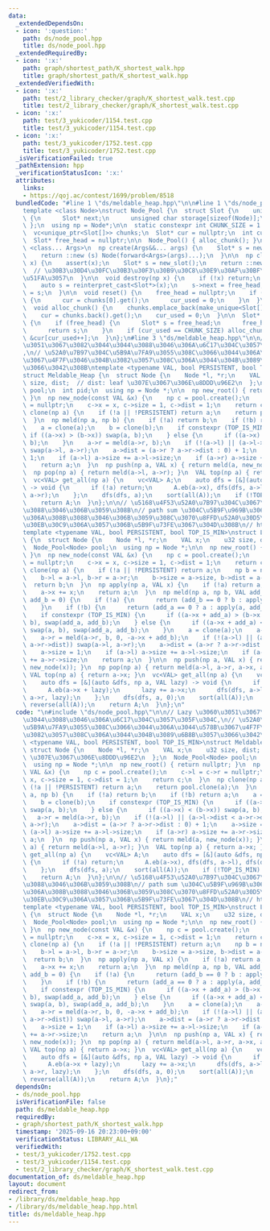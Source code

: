 ```yaml
---
data:
  _extendedDependsOn:
  - icon: ':question:'
    path: ds/node_pool.hpp
    title: ds/node_pool.hpp
  _extendedRequiredBy:
  - icon: ':x:'
    path: graph/shortest_path/K_shortest_walk.hpp
    title: graph/shortest_path/K_shortest_walk.hpp
  _extendedVerifiedWith:
  - icon: ':x:'
    path: test/2_library_checker/graph/K_shortest_walk.test.cpp
    title: test/2_library_checker/graph/K_shortest_walk.test.cpp
  - icon: ':x:'
    path: test/3_yukicoder/1154.test.cpp
    title: test/3_yukicoder/1154.test.cpp
  - icon: ':x:'
    path: test/3_yukicoder/1752.test.cpp
    title: test/3_yukicoder/1752.test.cpp
  _isVerificationFailed: true
  _pathExtension: hpp
  _verificationStatusIcon: ':x:'
  attributes:
    links:
    - https://qoj.ac/contest/1699/problem/8518
  bundledCode: "#line 1 \"ds/meldable_heap.hpp\"\n\n#line 1 \"ds/node_pool.hpp\"\n\
    template <class Node>\nstruct Node_Pool {\n  struct Slot {\n    union alignas(Node)\
    \ {\n      Slot* next;\n      unsigned char storage[sizeof(Node)];\n    };\n \
    \ };\n  using np = Node*;\n\n  static constexpr int CHUNK_SIZE = 1 << 16;\n\n\
    \  vc<unique_ptr<Slot[]>> chunks;\n  Slot* cur = nullptr;\n  int cur_used = 0;\n\
    \  Slot* free_head = nullptr;\n\n  Node_Pool() { alloc_chunk(); }\n\n  template\
    \ <class... Args>\n  np create(Args&&... args) {\n    Slot* s = new_slot();\n\
    \    return ::new (s) Node(forward<Args>(args)...);\n  }\n\n  np clone(const np\
    \ x) {\n    assert(x);\n    Slot* s = new_slot();\n    return ::new (s) Node(*x);\
    \  // \u30B3\u30D4\u30FC\u30B3\u30F3\u30B9\u30C8\u30E9\u30AF\u30BF\u547C\u3073\
    \u51FA\u3057\n  }\n\n  void destroy(np x) {\n    if (!x) return;\n    x->~Node();\n\
    \    auto s = reinterpret_cast<Slot*>(x);\n    s->next = free_head;\n    free_head\
    \ = s;\n  }\n\n  void reset() {\n    free_head = nullptr;\n    if (!chunks.empty())\
    \ {\n      cur = chunks[0].get();\n      cur_used = 0;\n    }\n  }\n\n private:\n\
    \  void alloc_chunk() {\n    chunks.emplace_back(make_unique<Slot[]>(CHUNK_SIZE));\n\
    \    cur = chunks.back().get();\n    cur_used = 0;\n  }\n\n  Slot* new_slot()\
    \ {\n    if (free_head) {\n      Slot* s = free_head;\n      free_head = free_head->next;\n\
    \      return s;\n    }\n    if (cur_used == CHUNK_SIZE) alloc_chunk();\n    return\
    \ &cur[cur_used++];\n  }\n};\n#line 3 \"ds/meldable_heap.hpp\"\n\n// Lazy \u3060\
    \u3051\u3067\u3082\u3044\u3044\u3088\u3046\u306A\u6C17\u304C\u3057\u305F\u304C\
    ,\n// \u52A0\u7B97\u304C\u5B9A\u7FA9\u3055\u308C\u3066\u3044\u306A\u3044\u578B\
    \u3067\u4F7F\u3046\u304B\u3082\u3057\u308C\u306A\u3044\u304B\u3089\u6B8B\u3057\
    \u3066\u3042\u308B\ntemplate <typename VAL, bool PERSISTENT, bool TOP_IS_MIN>\n\
    struct Meldable_Heap {\n  struct Node {\n    Node *l, *r;\n    VAL x;\n    u32\
    \ size, dist;  // dist: leaf \u307E\u3067\u306E\u8DDD\u96E2\n  };\n  Node_Pool<Node>\
    \ pool;\n  int pid;\n  using np = Node *;\n\n  np new_root() { return nullptr;\
    \ }\n  np new_node(const VAL &x) {\n    np c = pool.create();\n    c->l = c->r\
    \ = nullptr;\n    c->x = x, c->size = 1, c->dist = 1;\n    return c;\n  }\n  np\
    \ clone(np a) {\n    if (!a || !PERSISTENT) return a;\n    return pool.clone(a);\n\
    \  }\n  np meld(np a, np b) {\n    if (!a) return b;\n    if (!b) return a;\n\
    \    a = clone(a);\n    b = clone(b);\n    if constexpr (TOP_IS_MIN) {\n     \
    \ if ((a->x) > (b->x)) swap(a, b);\n    } else {\n      if ((a->x) < (b->x)) swap(a,\
    \ b);\n    }\n    a->r = meld(a->r, b);\n    if (!(a->l) || (a->l->dist < a->r->dist))\
    \ swap(a->l, a->r);\n    a->dist = (a->r ? a->r->dist : 0) + 1;\n    a->size =\
    \ 1;\n    if (a->l) a->size += a->l->size;\n    if (a->r) a->size += a->r->size;\n\
    \    return a;\n  }\n  np push(np a, VAL x) { return meld(a, new_node(x)); }\n\
    \  np pop(np a) { return meld(a->l, a->r); }\n  VAL top(np a) { return a->x; }\n\
    \  vc<VAL> get_all(np a) {\n    vc<VAL> A;\n    auto dfs = [&](auto &dfs, np a)\
    \ -> void {\n      if (!a) return;\n      A.eb(a->x), dfs(dfs, a->l), dfs(dfs,\
    \ a->r);\n    };\n    dfs(dfs, a);\n    sort(all(A));\n    if (!TOP_IS_MIN) reverse(all(A));\n\
    \    return A;\n  }\n};\n\n// \u5168\u4F53\u52A0\u7B97\u304C\u3067\u304D\u308B\
    \u3088\u3046\u306B\u3059\u308B\n// path sum \u304C\u5B9F\u969B\u306E\u5024\u3068\
    \u306A\u308B\u3088\u3046\u306B\u3059\u308C\u3070\u8FFD\u52A0\u30D5\u30A3\u30FC\
    \u30EB\u30C9\u306A\u3057\u306B\u5B9F\u73FE\u3067\u304D\u308B\n// https://qoj.ac/contest/1699/problem/8518\n\
    template <typename VAL, bool PERSISTENT, bool TOP_IS_MIN>\nstruct Lazy_Meldable_Heap\
    \ {\n  struct Node {\n    Node *l, *r;\n    VAL x;\n    u32 size, dist;\n  };\n\
    \  Node_Pool<Node> pool;\n  using np = Node *;\n\n  np new_root() { return nullptr;\
    \ }\n  np new_node(const VAL &x) {\n    np c = pool.create();\n    c->l = c->r\
    \ = nullptr;\n    c->x = x, c->size = 1, c->dist = 1;\n    return c;\n  }\n  np\
    \ clone(np a) {\n    if (!a || !PERSISTENT) return a;\n    np b = new_node(a->x);\n\
    \    b->l = a->l, b->r = a->r;\n    b->size = a->size, b->dist = a->dist;\n  \
    \  return b;\n  }\n  np apply(np a, VAL x) {\n    if (!a) return a;\n    a = clone(a);\n\
    \    a->x += x;\n    return a;\n  }\n  np meld(np a, np b, VAL add_a = 0, VAL\
    \ add_b = 0) {\n    if (!a) {\n      return (add_b == 0 ? b : apply(b, add_b));\n\
    \    }\n    if (!b) {\n      return (add_a == 0 ? a : apply(a, add_a));\n    }\n\
    \    if constexpr (TOP_IS_MIN) {\n      if ((a->x + add_a) > (b->x + add_b)) swap(a,\
    \ b), swap(add_a, add_b);\n    } else {\n      if ((a->x + add_a) < (b->x + add_b))\
    \ swap(a, b), swap(add_a, add_b);\n    }\n    a = clone(a);\n    a->x += add_a;\n\
    \    a->r = meld(a->r, b, 0, -a->x + add_b);\n    if (!(a->l) || (a->l->dist <\
    \ a->r->dist)) swap(a->l, a->r);\n    a->dist = (a->r ? a->r->dist : 0) + 1;\n\
    \    a->size = 1;\n    if (a->l) a->size += a->l->size;\n    if (a->r) a->size\
    \ += a->r->size;\n    return a;\n  }\n\n  np push(np a, VAL x) { return meld(a,\
    \ new_node(x)); }\n  np pop(np a) { return meld(a->l, a->r, a->x, a->x); }\n \
    \ VAL top(np a) { return a->x; }\n  vc<VAL> get_all(np a) {\n    vc<VAL> A;\n\
    \    auto dfs = [&](auto &dfs, np a, VAL lazy) -> void {\n      if (!a) return;\n\
    \      A.eb(a->x + lazy);\n      lazy += a->x;\n      dfs(dfs, a->l, lazy), dfs(dfs,\
    \ a->r, lazy);\n    };\n    dfs(dfs, a, 0);\n    sort(all(A));\n    if (!TOP_IS_MIN)\
    \ reverse(all(A));\n    return A;\n  }\n};\n"
  code: "\n#include \"ds/node_pool.hpp\"\n\n// Lazy \u3060\u3051\u3067\u3082\u3044\
    \u3044\u3088\u3046\u306A\u6C17\u304C\u3057\u305F\u304C,\n// \u52A0\u7B97\u304C\
    \u5B9A\u7FA9\u3055\u308C\u3066\u3044\u306A\u3044\u578B\u3067\u4F7F\u3046\u304B\
    \u3082\u3057\u308C\u306A\u3044\u304B\u3089\u6B8B\u3057\u3066\u3042\u308B\ntemplate\
    \ <typename VAL, bool PERSISTENT, bool TOP_IS_MIN>\nstruct Meldable_Heap {\n \
    \ struct Node {\n    Node *l, *r;\n    VAL x;\n    u32 size, dist;  // dist: leaf\
    \ \u307E\u3067\u306E\u8DDD\u96E2\n  };\n  Node_Pool<Node> pool;\n  int pid;\n\
    \  using np = Node *;\n\n  np new_root() { return nullptr; }\n  np new_node(const\
    \ VAL &x) {\n    np c = pool.create();\n    c->l = c->r = nullptr;\n    c->x =\
    \ x, c->size = 1, c->dist = 1;\n    return c;\n  }\n  np clone(np a) {\n    if\
    \ (!a || !PERSISTENT) return a;\n    return pool.clone(a);\n  }\n  np meld(np\
    \ a, np b) {\n    if (!a) return b;\n    if (!b) return a;\n    a = clone(a);\n\
    \    b = clone(b);\n    if constexpr (TOP_IS_MIN) {\n      if ((a->x) > (b->x))\
    \ swap(a, b);\n    } else {\n      if ((a->x) < (b->x)) swap(a, b);\n    }\n \
    \   a->r = meld(a->r, b);\n    if (!(a->l) || (a->l->dist < a->r->dist)) swap(a->l,\
    \ a->r);\n    a->dist = (a->r ? a->r->dist : 0) + 1;\n    a->size = 1;\n    if\
    \ (a->l) a->size += a->l->size;\n    if (a->r) a->size += a->r->size;\n    return\
    \ a;\n  }\n  np push(np a, VAL x) { return meld(a, new_node(x)); }\n  np pop(np\
    \ a) { return meld(a->l, a->r); }\n  VAL top(np a) { return a->x; }\n  vc<VAL>\
    \ get_all(np a) {\n    vc<VAL> A;\n    auto dfs = [&](auto &dfs, np a) -> void\
    \ {\n      if (!a) return;\n      A.eb(a->x), dfs(dfs, a->l), dfs(dfs, a->r);\n\
    \    };\n    dfs(dfs, a);\n    sort(all(A));\n    if (!TOP_IS_MIN) reverse(all(A));\n\
    \    return A;\n  }\n};\n\n// \u5168\u4F53\u52A0\u7B97\u304C\u3067\u304D\u308B\
    \u3088\u3046\u306B\u3059\u308B\n// path sum \u304C\u5B9F\u969B\u306E\u5024\u3068\
    \u306A\u308B\u3088\u3046\u306B\u3059\u308C\u3070\u8FFD\u52A0\u30D5\u30A3\u30FC\
    \u30EB\u30C9\u306A\u3057\u306B\u5B9F\u73FE\u3067\u304D\u308B\n// https://qoj.ac/contest/1699/problem/8518\n\
    template <typename VAL, bool PERSISTENT, bool TOP_IS_MIN>\nstruct Lazy_Meldable_Heap\
    \ {\n  struct Node {\n    Node *l, *r;\n    VAL x;\n    u32 size, dist;\n  };\n\
    \  Node_Pool<Node> pool;\n  using np = Node *;\n\n  np new_root() { return nullptr;\
    \ }\n  np new_node(const VAL &x) {\n    np c = pool.create();\n    c->l = c->r\
    \ = nullptr;\n    c->x = x, c->size = 1, c->dist = 1;\n    return c;\n  }\n  np\
    \ clone(np a) {\n    if (!a || !PERSISTENT) return a;\n    np b = new_node(a->x);\n\
    \    b->l = a->l, b->r = a->r;\n    b->size = a->size, b->dist = a->dist;\n  \
    \  return b;\n  }\n  np apply(np a, VAL x) {\n    if (!a) return a;\n    a = clone(a);\n\
    \    a->x += x;\n    return a;\n  }\n  np meld(np a, np b, VAL add_a = 0, VAL\
    \ add_b = 0) {\n    if (!a) {\n      return (add_b == 0 ? b : apply(b, add_b));\n\
    \    }\n    if (!b) {\n      return (add_a == 0 ? a : apply(a, add_a));\n    }\n\
    \    if constexpr (TOP_IS_MIN) {\n      if ((a->x + add_a) > (b->x + add_b)) swap(a,\
    \ b), swap(add_a, add_b);\n    } else {\n      if ((a->x + add_a) < (b->x + add_b))\
    \ swap(a, b), swap(add_a, add_b);\n    }\n    a = clone(a);\n    a->x += add_a;\n\
    \    a->r = meld(a->r, b, 0, -a->x + add_b);\n    if (!(a->l) || (a->l->dist <\
    \ a->r->dist)) swap(a->l, a->r);\n    a->dist = (a->r ? a->r->dist : 0) + 1;\n\
    \    a->size = 1;\n    if (a->l) a->size += a->l->size;\n    if (a->r) a->size\
    \ += a->r->size;\n    return a;\n  }\n\n  np push(np a, VAL x) { return meld(a,\
    \ new_node(x)); }\n  np pop(np a) { return meld(a->l, a->r, a->x, a->x); }\n \
    \ VAL top(np a) { return a->x; }\n  vc<VAL> get_all(np a) {\n    vc<VAL> A;\n\
    \    auto dfs = [&](auto &dfs, np a, VAL lazy) -> void {\n      if (!a) return;\n\
    \      A.eb(a->x + lazy);\n      lazy += a->x;\n      dfs(dfs, a->l, lazy), dfs(dfs,\
    \ a->r, lazy);\n    };\n    dfs(dfs, a, 0);\n    sort(all(A));\n    if (!TOP_IS_MIN)\
    \ reverse(all(A));\n    return A;\n  }\n};"
  dependsOn:
  - ds/node_pool.hpp
  isVerificationFile: false
  path: ds/meldable_heap.hpp
  requiredBy:
  - graph/shortest_path/K_shortest_walk.hpp
  timestamp: '2025-09-16 20:23:00+09:00'
  verificationStatus: LIBRARY_ALL_WA
  verifiedWith:
  - test/3_yukicoder/1752.test.cpp
  - test/3_yukicoder/1154.test.cpp
  - test/2_library_checker/graph/K_shortest_walk.test.cpp
documentation_of: ds/meldable_heap.hpp
layout: document
redirect_from:
- /library/ds/meldable_heap.hpp
- /library/ds/meldable_heap.hpp.html
title: ds/meldable_heap.hpp
---
```


